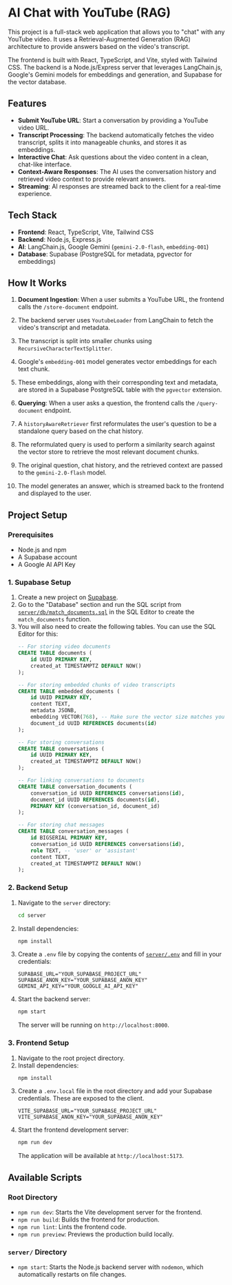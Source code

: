# AI Chat with YouTube (RAG)

This project is a full-stack web application that allows you to "chat" with any YouTube video. It uses a Retrieval-Augmented Generation (RAG) architecture to provide answers based on the video's transcript.

The frontend is built with React, TypeScript, and Vite, styled with Tailwind CSS. The backend is a Node.js/Express server that leverages LangChain.js, Google's Gemini models for embeddings and generation, and Supabase for the vector database.

## Features

-   **Submit YouTube URL**: Start a conversation by providing a YouTube video URL.
-   **Transcript Processing**: The backend automatically fetches the video transcript, splits it into manageable chunks, and stores it as embeddings.
-   **Interactive Chat**: Ask questions about the video content in a clean, chat-like interface.
-   **Context-Aware Responses**: The AI uses the conversation history and retrieved video context to provide relevant answers.
-   **Streaming**: AI responses are streamed back to the client for a real-time experience.

## Tech Stack

-   **Frontend**: React, TypeScript, Vite, Tailwind CSS
-   **Backend**: Node.js, Express.js
-   **AI**: LangChain.js, Google Gemini (`gemini-2.0-flash`, `embedding-001`)
-   **Database**: Supabase (PostgreSQL for metadata, pgvector for embeddings)

## How It Works

1.  **Document Ingestion**: When a user submits a YouTube URL, the frontend calls the `/store-document` endpoint.
2.  The backend server uses `YoutubeLoader` from LangChain to fetch the video's transcript and metadata.
3.  The transcript is split into smaller chunks using `RecursiveCharacterTextSplitter`.
4.  Google's `embedding-001` model generates vector embeddings for each text chunk.
5.  These embeddings, along with their corresponding text and metadata, are stored in a Supabase PostgreSQL table with the `pgvector` extension.

6.  **Querying**: When a user asks a question, the frontend calls the `/query-document` endpoint.
7.  A `historyAwareRetriever` first reformulates the user's question to be a standalone query based on the chat history.
8.  The reformulated query is used to perform a similarity search against the vector store to retrieve the most relevant document chunks.
9.  The original question, chat history, and the retrieved context are passed to the `gemini-2.0-flash` model.
10. The model generates an answer, which is streamed back to the frontend and displayed to the user.

## Project Setup

### Prerequisites

-   Node.js and npm
-   A Supabase account
-   A Google AI API Key

### 1. Supabase Setup

1.  Create a new project on [Supabase](https://supabase.com/).
2.  Go to the "Database" section and run the SQL script from [`server/db/match_documents.sql`](server/db/match_documents.sql) in the SQL Editor to create the `match_documents` function.
3.  You will also need to create the following tables. You can use the SQL Editor for this:
    ```sql
    -- For storing video documents
    CREATE TABLE documents (
        id UUID PRIMARY KEY,
        created_at TIMESTAMPTZ DEFAULT NOW()
    );

    -- For storing embedded chunks of video transcripts
    CREATE TABLE embedded_documents (
        id UUID PRIMARY KEY,
        content TEXT,
        metadata JSONB,
        embedding VECTOR(768), -- Make sure the vector size matches your embedding model
        document_id UUID REFERENCES documents(id)
    );

    -- For storing conversations
    CREATE TABLE conversations (
        id UUID PRIMARY KEY,
        created_at TIMESTAMPTZ DEFAULT NOW()
    );

    -- For linking conversations to documents
    CREATE TABLE conversation_documents (
        conversation_id UUID REFERENCES conversations(id),
        document_id UUID REFERENCES documents(id),
        PRIMARY KEY (conversation_id, document_id)
    );

    -- For storing chat messages
    CREATE TABLE conversation_messages (
        id BIGSERIAL PRIMARY KEY,
        conversation_id UUID REFERENCES conversations(id),
        role TEXT, -- 'user' or 'assistant'
        content TEXT,
        created_at TIMESTAMPTZ DEFAULT NOW()
    );
    ```

### 2. Backend Setup

1.  Navigate to the `server` directory:
    ```sh
    cd server
    ```
2.  Install dependencies:
    ```sh
    npm install
    ```
3.  Create a `.env` file by copying the contents of [`server/.env`](server/.env) and fill in your credentials:
    ```
    SUPABASE_URL="YOUR_SUPABASE_PROJECT_URL"
    SUPABASE_ANON_KEY="YOUR_SUPABASE_ANON_KEY"
    GEMINI_API_KEY="YOUR_GOOGLE_AI_API_KEY"
    ```
4.  Start the backend server:
    ```sh
    npm start
    ```
    The server will be running on `http://localhost:8000`.

### 3. Frontend Setup

1.  Navigate to the root project directory.
2.  Install dependencies:
    ```sh
    npm install
    ```
3.  Create a `.env.local` file in the root directory and add your Supabase credentials. These are exposed to the client.
    ```
    VITE_SUPABASE_URL="YOUR_SUPABASE_PROJECT_URL"
    VITE_SUPABASE_ANON_KEY="YOUR_SUPABASE_ANON_KEY"
    ```
4.  Start the frontend development server:
    ```sh
    npm run dev
    ```
    The application will be available at `http://localhost:5173`.

## Available Scripts

### Root Directory

-   `npm run dev`: Starts the Vite development server for the frontend.
-   `npm run build`: Builds the frontend for production.
-   `npm run lint`: Lints the frontend code.
-   `npm run preview`: Previews the production build locally.

### `server/` Directory

-   `npm start`: Starts the Node.js backend server with `nodemon`, which automatically restarts on file changes.
